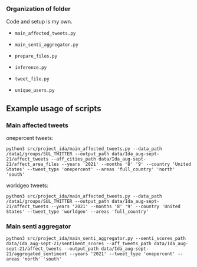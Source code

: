 ### Organization of folder

Code and setup is my own.

- `main_affected_tweets.py` 

- `main_senti_aggregator.py` 

- `prepare_files.py` 

- `inference.py` 

- `tweet_file.py` 

- `unique_users.py` 

## Example usage of scripts

### Main affected tweets
onepercent tweets:
```
python3 src/project_ida/main_affected_tweets.py --data_path /data1/groups/SUL_TWITTER --output_path data/Ida_aug-sept-21/affect_tweets --aff_cities_path data/Ida_aug-sept-21/affect_area_files --years '2021' --months '8' '9' --country 'United States' --tweet_type 'onepercent' --areas 'full_country' 'north' 'south' 
```

worldgeo tweets:
```
python3 src/project_ida/main_affected_tweets.py --data_path /data1/groups/SUL_TWITTER --output_path data/Ida_aug-sept-21/affect_tweets --years '2021' --months '8' '9' --country 'United States' --tweet_type 'worldgeo' --areas 'full_country'
```

### Main senti aggregator
```
python3 src/project_ida/main_senti_aggregator.py --senti_scores_path data/Ida_aug-sept-21/sentiment_scores --aff_tweets_path data/Ida_aug-sept-21/affect_tweets --output_path data/Ida_aug-sept-21/aggregated_sentiment --years '2021' --tweet_type 'onepercent' --areas 'north' 'south'
```
